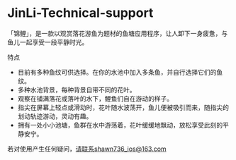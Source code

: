 # JinLi-Technical-support

「锦鲤」，是一款以观赏落花游鱼为题材的鱼塘应用程序，让人卸下一身疲惫，与鱼儿一起享受一段平静时光。


特点
* 目前有多种鱼纹可供选择。在你的水池中加入多条鱼，并自行选择它们的鱼纹。
* 多种水池背景，每种背景自带不同的花叶。
* 观察在铺满落花或落叶的水下，鲤鱼们自在游动的样子。
* 指尖在屏幕上轻点或滑动时，花叶随水波荡开，鱼儿便被吸引而来，随指尖的划动轨迹游动，灵动有趣。
* 拥有一处小小池塘，鱼群在水中游荡着，花叶缓缓地飘动，放松享受此刻的平静安宁。

若对使用产生任何疑问，请联系shawn736_ios@163.com
